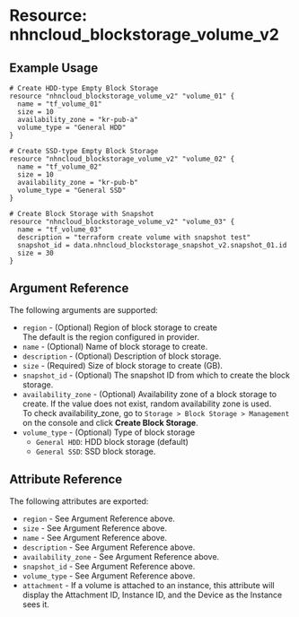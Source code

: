 # Resource: nhncloud_blockstorage_volume_v2

## Example Usage

```
# Create HDD-type Empty Block Storage
resource "nhncloud_blockstorage_volume_v2" "volume_01" {
  name = "tf_volume_01"
  size = 10
  availability_zone = "kr-pub-a"
  volume_type = "General HDD"
}

# Create SSD-type Empty Block Storage
resource "nhncloud_blockstorage_volume_v2" "volume_02" {
  name = "tf_volume_02"
  size = 10
  availability_zone = "kr-pub-b"
  volume_type = "General SSD"
}

# Create Block Storage with Snapshot
resource "nhncloud_blockstorage_volume_v2" "volume_03" {
  name = "tf_volume_03"
  description = "terraform create volume with snapshot test"
  snapshot_id = data.nhncloud_blockstorage_snapshot_v2.snapshot_01.id
  size = 30
}
```

## Argument Reference

The following arguments are supported:

* `region` - (Optional) Region of block storage to create<br>The default is the region configured in provider.
* `name` - (Optional) Name of block storage to create.
* `description` - (Optional) Description of block storage.
* `size` - (Required) Size of block storage to create (GB).
* `snapshot_id` - (Optional) The snapshot ID from which to create the block storage.
* `availability_zone` - (Optional) Availability zone of a block storage to create. If the value does not exist, random availability zone is used. <br>To check availability_zone, go to `Storage > Block Storage > Management` on the console and click **Create Block Storage**.
* `volume_type` - (Optional) Type of block storage 
  * `General HDD`: HDD block storage (default) 
  * `General SSD`: SSD block storage.

## Attribute Reference

The following attributes are exported:

* `region` - See Argument Reference above.
* `size` - See Argument Reference above.
* `name` - See Argument Reference above.
* `description` - See Argument Reference above.
* `availability_zone` - See Argument Reference above.
* `snapshot_id` - See Argument Reference above.
* `volume_type` - See Argument Reference above.
* `attachment` - If a volume is attached to an instance, this attribute will display the Attachment ID, Instance ID, and the Device as the Instance sees it.